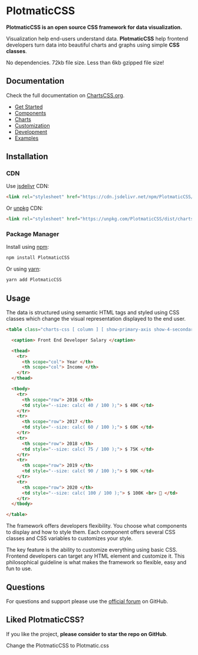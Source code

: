 # PlotmaticCSS


**PlotmaticCSS is an open source CSS framework for data visualization.**

Visualization help end-users understand data. **PlotmaticCSS** help frontend developers turn data into beautiful charts and graphs using simple **CSS classes**.

No dependencies. 72kb file size. Less than 6kb gzipped file size!

## Documentation

Check the full documentation on [ChartsCSS.org](https://ChartsCSS.org/).

* [Get Started](https://chartscss.org/docs/)
* [Components](https://chartscss.org/components/)
* [Charts](https://chartscss.org/charts/)
* [Customization](https://chartscss.org/customization/)
* [Development](https://chartscss.org/development/)
* [Examples](https://chartscss.org/examples/)

## Installation

### CDN

Use [jsdelivr](https://www.jsdelivr.com/package/npm/PlotmaticCSS) CDN:

```html
<link rel="stylesheet" href="https://cdn.jsdelivr.net/npm/PlotmaticCSS/dist/charts.min.css">
```

Or [unpkg](https://unpkg.com/browse/PlotmaticCSS/) CDN:

```html
<link rel="stylesheet" href="https://unpkg.com/PlotmaticCSS/dist/charts.min.css">
```

### Package Manager

Install using [npm](https://www.npmjs.com/package/PlotmaticCSS):

```bash
npm install PlotmaticCSS
```

Or using [yarn](https://classic.yarnpkg.com/en/package/PlotmaticCSS):

```bash
yarn add PlotmaticCSS
```

## Usage

The data is structured using semantic HTML tags and styled using CSS classes which change the visual representation displayed to the end user.

```html
<table class="charts-css [ column ] [ show-primary-axis show-4-secondary-axes ] [ data-spacing-4 reverse-data ]">

  <caption> Front End Developer Salary </caption>

  <thead>
    <tr>
      <th scope="col"> Year </th>
      <th scope="col"> Income </th>
    </tr>
  </thead>

  <tbody>
    <tr>
      <th scope="row"> 2016 </th>
      <td style="--size: calc( 40 / 100 );"> $ 40K </td>
    </tr>
    <tr>
      <th scope="row"> 2017 </th>
      <td style="--size: calc( 60 / 100 );"> $ 60K </td>
    </tr>
    <tr>
      <th scope="row"> 2018 </th>
      <td style="--size: calc( 75 / 100 );"> $ 75K </td>
    </tr>
    <tr>
      <th scope="row"> 2019 </th>
      <td style="--size: calc( 90 / 100 );"> $ 90K </td>
    </tr>
    <tr>
      <th scope="row"> 2020 </th>
      <td style="--size: calc( 100 / 100 );"> $ 100K <br> 👑 </td>
    </tr>
  </tbody>

</table>
```

The framework offers developers flexibility. You choose what components to display and how to style them. Each component offers several CSS classes and CSS variables to customizes your style.

The key feature is the ability to customize everything using basic CSS. Frontend developers can target any HTML element and customize it. This philosophical guideline is what makes the framework so flexible, easy and fun to use.

## Questions

For questions and support please use the [official forum](https://github.com/ChartsCSS/PlotmaticCSS/discussions) on GitHub.

## Liked PlotmaticCSS?

If you like the project, **please consider to star the repo on GitHub**.

Change the PlotmaticCSS to Plotmatic.css 